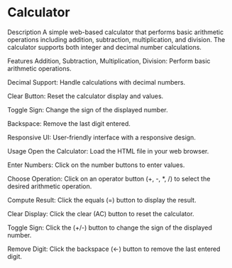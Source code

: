 # Calculator #

Description
A simple web-based calculator that performs basic arithmetic operations including addition, subtraction, multiplication, and division. 
The calculator supports both integer and decimal number calculations.

Features
Addition, Subtraction, Multiplication, Division: Perform basic arithmetic operations.

Decimal Support: Handle calculations with decimal numbers.

Clear Button: Reset the calculator display and values.

Toggle Sign: Change the sign of the displayed number.

Backspace: Remove the last digit entered.

Responsive UI: User-friendly interface with a responsive design.

Usage
Open the Calculator: Load the HTML file in your web browser.

Enter Numbers: Click on the number buttons to enter values.

Choose Operation: Click on an operator button (+, -, *, /) to select the desired arithmetic operation.

Compute Result: Click the equals (=) button to display the result.

Clear Display: Click the clear (AC) button to reset the calculator.

Toggle Sign: Click the (+/-) button to change the sign of the displayed number.

Remove Digit: Click the backspace (←) button to remove the last entered digit.